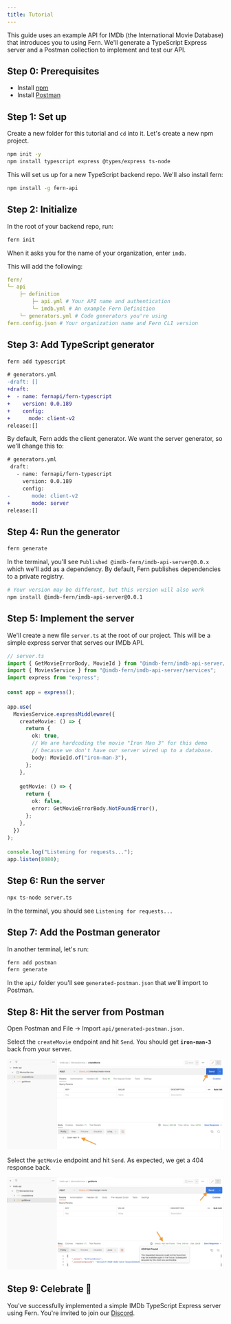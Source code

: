 ```yaml
---
title: Tutorial
---
```


<!-- markdownlint-disable MD033 MD025 MD010 -->

This guide uses an example API for IMDb (the International Movie Database) that introduces you to using Fern. We'll generate a TypeScript Express server and a Postman collection to implement and test our API.

## Step 0: Prerequisites

- Install [npm](https://docs.npmjs.com/downloading-and-installing-node-js-and-npm)
- Install [Postman](https://www.postman.com/downloads/)

## Step 1: Set up

Create a new folder for this tutorial and `cd` into it. Let's create a new npm project.

```bash
npm init -y
npm install typescript express @types/express ts-node
```

This will set us up for a new TypeScript backend repo. We'll also install fern:

```bash
npm install -g fern-api
```

## Step 2: Initialize

In the root of your backend repo, run:

```bash
fern init
```

When it asks you for the name of your organization, enter `imdb`.

This will add the following:

```yml
fern/
└─ api
	├─ definition
		├─ api.yml # Your API name and authentication
		└─ imdb.yml # An example Fern Definition
	└─ generators.yml # Code generators you're using
fern.config.json # Your organization name and Fern CLI version
```

## Step 3: Add TypeScript generator

```bash
fern add typescript
```

```diff
# generators.yml
-draft: []
+draft:
+  - name: fernapi/fern-typescript
+    version: 0.0.189
+    config:
+      mode: client-v2
release:[]
```

By default, Fern adds the client generator. We want the server generator, so we'll change this to:

```diff
# generators.yml
 draft:
   - name: fernapi/fern-typescript
     version: 0.0.189
     config:
-       mode: client-v2
+       mode: server
release:[]
```

## Step 4: Run the generator

```bash
fern generate
```

In the terminal, you'll see `Published @imdb-fern/imdb-api-server@0.0.x` which we'll add as a dependency. By default, Fern publishes dependencies to a private registry.

```bash
# Your version may be different, but this version will also work
npm install @imdb-fern/imdb-api-server@0.0.1
```

## Step 5: Implement the server

We'll create a new file `server.ts` at the root of our project. This will be a simple express server that serves our IMDb API.

```ts
// server.ts
import { GetMovieErrorBody, MovieId } from "@imdb-fern/imdb-api-server/model";
import { MoviesService } from "@imdb-fern/imdb-api-server/services";
import express from "express";

const app = express();

app.use(
  MoviesService.expressMiddleware({
    createMovie: () => {
      return {
        ok: true,
        // We are hardcoding the movie "Iron Man 3" for this demo
        // because we don't have our server wired up to a database.
        body: MovieId.of("iron-man-3"),
      };
    },

    getMovie: () => {
      return {
        ok: false,
        error: GetMovieErrorBody.NotFoundError(),
      };
    },
  })
);

console.log("Listening for requests...");
app.listen(8080);
```

## Step 6: Run the server

```bash
npx ts-node server.ts
```

In the terminal, you should see `Listening for requests...`

## Step 7: Add the Postman generator

In another terminal, let's run:

```bash
fern add postman
fern generate
```

In the `api/` folder you'll see `generated-postman.json` that we'll import to Postman.

## Step 8: Hit the server from Postman

Open Postman and File -> Import `api/generated-postman.json`.

Select the `createMovie` endpoint and hit `Send`. You should get **`iron-man-3`** back from your server.

![createMovie-postman](../static/img/tutorial/createMovie-postman.png)

Select the `getMovie` endpoint and hit `Send`. As expected, we get a 404 response back.

![getMovie-postman](../static/img/tutorial/getMovie-postman.png)

## Step 9: Celebrate 🎉

You've successfully implemented a simple IMDb TypeScript Express server using Fern. You're invited to join our [Discord](https://discord.gg/JkkXumPzcG).
